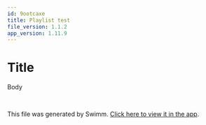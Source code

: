 ```yaml
---
id: 9ootcaxe
title: Playlist test
file_version: 1.1.2
app_version: 1.11.9
---
```


<!-- Intro - Do not remove this comment -->
# Title

Body

<br/>

This file was generated by Swimm. [Click here to view it in the app](https://app.swimm.io/repos/Z2l0aHViJTNBJTNBYmFja2VuZC1zd2ltbSUzQSUzQXJpY2FyZG9sb3Blemc=/playlists/9ootcaxe).
